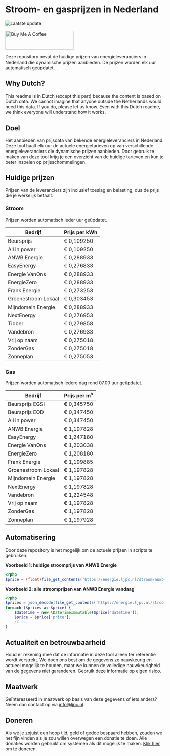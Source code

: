 # Stroom- en gasprijzen in Nederland

![Laatste update](https://img.shields.io/badge/laatste%20update-2025--06--13%2006%3A00%20CET-brightgreen)

<a href="https://www.buymeacoffee.com/Lars-" target="_blank"><img src="https://cdn.buymeacoffee.com/buttons/v2/default-orange.png" alt="Buy Me A Coffee" height="60" style="height: 60px !important;width: 217px !important;" ></a>

Deze repository bevat de huidige prijzen van energieleveranciers in Nederland die dynamische prijzen aanbieden. De prijzen worden elk uur automatisch geüpdatet.

## Why Dutch?

This readme is in Dutch (except this part) because the content is based on Dutch data. We cannot imagine that anyone outside the Netherlands would need this data. If you do, please let us know. Even with this Dutch readme, we think
everyone will understand how it works.

## Doel

Het aanbieden van prijsdata van bekende energieleveranciers in Nederland. Deze tool haalt elk uur de actuele energietarieven op van verschillende energieleveranciers die dynamische prijzen aanbieden. Door gebruik te maken van deze tool
krijg je een overzicht van de huidige tarieven en kun je beter inspelen op prijsschommelingen.

## Huidige prijzen

Prijzen van de leveranciers zijn inclusief toeslag en belasting, dus de prijs die je werkelijk betaalt.

### Stroom

Prijzen worden automatisch ieder uur geüpdatet.

 Bedrijf | Prijs per kWh 
---------|---------------
Beursprijs | € 0,109250
All in power | € 0,109250
ANWB Energie | € 0,288933
EasyEnergy | € 0,276833
Energie VanOns | € 0,288933
EnergieZero | € 0,288933
Frank Energie | € 0,273253
Groenestroom Lokaal | € 0,303453
Mijndomein Energie | € 0,288933
NextEnergy | € 0,276953
Tibber | € 0,279858
Vandebron | € 0,276933
Vrij op naam | € 0,275018
ZonderGas | € 0,275018
Zonneplan | € 0,275053


### Gas

Prijzen worden automatisch iedere dag rond 07.00 uur geüpdatet.

 Bedrijf | Prijs per m³ 
---------|--------------
Beursprijs EGSI | € 0,345750
Beursprijs EOD | € 0,347450
All in power | € 0,347450
ANWB Energie | € 1,197828
EasyEnergy | € 1,247180
Energie VanOns | € 1,203038
EnergieZero | € 1,208180
Frank Energie | € 1,199885
Groenestroom Lokaal | € 1,197828
Mijndomein Energie | € 1,197828
NextEnergy | € 1,197828
Vandebron | € 1,224548
Vrij op naam | € 1,197828
ZonderGas | € 1,197828
Zonneplan | € 1,197928


## Automatisering

Door deze repository is het mogelijk om de actuele prijzen in scripts te gebruiken.

**Voorbeeld 1: huidige stroomprijs van ANWB Energie**

```php
<?php
$price = (float)file_get_contents('https://energie.ljpc.nl/stroom/anwb-energie-nu.txt');

```

**Voorbeeld 2: alle stroomprijzen van ANWB Energie vandaag**

```php
<?php
$prices = json_decode(file_get_contents('https://energie.ljpc.nl/stroom/all-in-power-vandaag.json'),true);
foreach ($prices as $price) {
    $dateTime = new \DateTimeImmutable($price['datetime']);
    $price = $price['price'];
    // ...
}
```

## Actualiteit en betrouwbaarheid

Houd er rekening mee dat de informatie in deze tool alleen ter referentie wordt verstrekt. We doen ons best om de gegevens zo nauwkeurig en actueel mogelijk te houden, maar we kunnen de volledige nauwkeurigheid van de gegevens niet
garanderen. Gebruik deze informatie op eigen risico.

## Maatwerk

Geïnteresseerd in maatwerk op basis van deze gegevens of iets anders? Neem dan contact op
via [info@ljpc.nl](mailto:info@ljpc.nl?subject=Energie%20prijzen).

## Doneren

Als we je zojuist een hoop tijd, geld of gedoe bespaard hebben, zouden we het fijn vinden als je zou willen overwegen een
donatie te doen. Alle donaties worden gebruikt om systemen als dit mogelijk te
maken. [Klik hier](https://www.buymeacoffee.com/Lars-) om te doneren.
